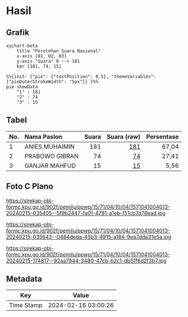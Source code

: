 # Hasil

## Grafik

```mermaid
xychart-beta
    title "Perolehan Suara Nasional"
    x-axis [01, 02, 03]
    y-axis "Suara" 0 --> 181
    bar [181, 74, 15]
```

```mermaid
%%{init: {"pie": {"textPosition": 0.5}, "themeVariables": {"pieOuterStrokeWidth": "5px"}} }%%
pie showData
    "1" : 181
    "2" : 74
    "3" : 15
```

## Tabel

| No. | Nama Paslon    | Suara | Suara (raw) | Persentase |
|:--- |:-------------- | -----:| -----------:| ----------:|
| 1   | ANIES MUHAIMIN | 181   | [181][p-1]  | 67,04      |
| 2   | PRABOWO GIBRAN | 74    | [74][p-2]   | 27,41      |
| 3   | GANJAR MAHFUD  | 15    | [15][p-3]   | 5,56       |


[p-1]: https://github.com/gigit-pemilu/pemilu-2024/blob/main/pilpres/hitung-suara/sub/15-jambi/sub/71-kota-jambi/sub/04-pasar-jambi/sub/1004-sungai-asam/sub/013-tps/sub/paslon-1.txt
[p-2]: https://github.com/gigit-pemilu/pemilu-2024/blob/main/pilpres/hitung-suara/sub/15-jambi/sub/71-kota-jambi/sub/04-pasar-jambi/sub/1004-sungai-asam/sub/013-tps/sub/paslon-2.txt
[p-3]: https://github.com/gigit-pemilu/pemilu-2024/blob/main/pilpres/hitung-suara/sub/15-jambi/sub/71-kota-jambi/sub/04-pasar-jambi/sub/1004-sungai-asam/sub/013-tps/sub/paslon-3.txt

## Foto C Plano

https://sirekap-obj-formc.kpu.go.id/902f/pemilu/ppwp/15/71/04/10/04/1571041004013-20240215-035405--5f9b2447-fa01-4781-a1eb-f51cb7d78ead.jpg

https://sirekap-obj-formc.kpu.go.id/902f/pemilu/ppwp/15/71/04/10/04/1571041004013-20240215-035643--0484deda-45b3-4915-a184-9ea7dda31e5a.jpg

https://sirekap-obj-formc.kpu.go.id/902f/pemilu/ppwp/15/71/04/10/04/1571041004013-20240215-174817--92aa7944-3480-47cb-b2c1-db51f6d2f3b7.jpg


## Metadata

| Key        | Value               |
| ---------- | ------------------- |
| Time Stamp | 2024-02-16 03:00:26 |




